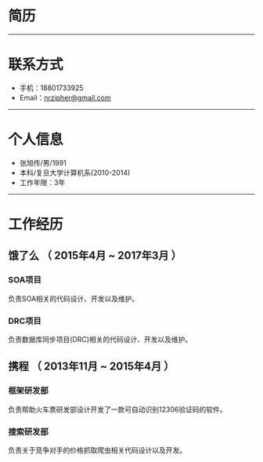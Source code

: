 # 简历
---
# 联系方式
- 手机：18801733925
- Email：nrzipher@gmail.com 
---
# 个人信息
 - 张旭传/男/1991 
 - 本科/复旦大学计算机系(2010-2014)
 - 工作年限：3年
---

# 工作经历
## 饿了么 （ 2015年4月 ~ 2017年3月 ）
### SOA项目 
负责SOA相关的代码设计、开发以及维护。
### DRC项目 
负责数据库同步项目(DRC)相关的代码设计、开发以及维护。
 
## 携程 （ 2013年11月 ~ 2015年4月 ）

### 框架研发部
负责帮助火车票研发部设计开发了一款可自动识别12306验证码的软件。
### 搜索研发部 
负责关于竞争对手的价格抓取爬虫相关代码设计以及开发。
